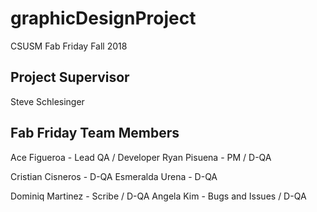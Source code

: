 # graphicDesignProject
CSUSM Fab Friday Fall 2018

## Project Supervisor
Steve Schlesinger

## Fab Friday Team Members

Ace Figueroa - Lead QA / Developer
Ryan Pisuena - PM / D-QA

Cristian Cisneros - D-QA
Esmeralda Urena - D-QA

Dominiq Martinez - Scribe / D-QA
Angela Kim - Bugs and Issues / D-QA
